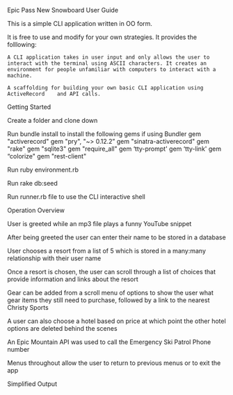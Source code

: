 Epic Pass New Snowboard User Guide 

  This is a simple CLI application written in OO form. 

  It is free to use and modify for your own strategies. It provides the folllowing: 

    A CLI application takes in user input and only allows the user to interact with the terminal using ASCII characters. It creates an environment for people unfamiliar with computers to interact with a machine. 

    A scaffolding for building your own basic CLI application using ActiveRecord    and API calls. 

Getting Started 

  Create a folder and clone down

  Run bundle install to install the following gems if using Bundler
    gem "activerecord"
    gem "pry", "~> 0.12.2”
    gem "sinatra-activerecord"
    gem "rake"
    gem "sqlite3"
    gem "require_all"
    gem ‘tty-prompt'
    gem ‘tty-link'
    gem “colorize"
    gem "rest-client"

  Run ruby environment.rb 

  Run rake db:seed

  Run runner.rb file to use the CLI interactive shell

Operation Overview

  User is greeted while an mp3 file plays a funny YouTube snippet

  After being greeted the user can enter their name to be stored in a database

  User chooses a resort from a list of 5 which is stored in a many:many relationship with their user name

  Once a resort is chosen, the user can scroll through  a list of choices that provide information and links about the resort

  Gear can be added from a scroll menu of options to show the user what gear items they still need to purchase, followed by a link to the nearest Christy Sports

  A user can also choose a hotel based on price at which point the other hotel options are deleted behind the scenes 

  An Epic Mountain API was used to call the Emergency Ski Patrol Phone number

  Menus throughout allow the user to return to previous menus or to exit the app 
  
  Simplified Output
  
  
